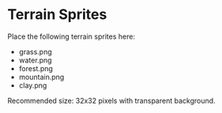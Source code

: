 # Terrain Sprites

Place the following terrain sprites here:

- grass.png
- water.png
- forest.png
- mountain.png
- clay.png

Recommended size: 32x32 pixels with transparent background.